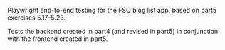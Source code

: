 Playwright end-to-end testing for the FSO blog list app, based on part5 exercises 5.17-5.23.

Tests the backend created in part4 (and revised in part5) in conjunction with the frontend created in part5.
